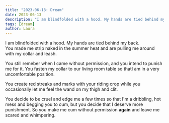 ```yaml
---
title: "2023-06-13: Dream"
date: 2023-06-13
description: "I am blindfolded with a hood. My hands are tied behind my back. You made me strip naked in the summer heat and are pulling me around with my collar and leash."
tags: [dream]
author: Laura
---
```


I am blindfolded with a hood. My hands are tied behind my back.  
You made me strip naked in the summer heat and are pulling me around with my collar and leash.

You still remeber when I came without permission, and you intend to punish me for it. You fasten my collar to our living room table so thatI am in a very uncomfortable position.

You create red streaks and marks with your riding crop while you occasionally let me feel the wand on my thigh and clit.

You decide to be cruel and edge me a few times so that I'm a dribbling, hot mess and begging you to cum, but you decide that I deserve more punishment. So you make me cum without permission **again** and leave me scared and whimpering.
